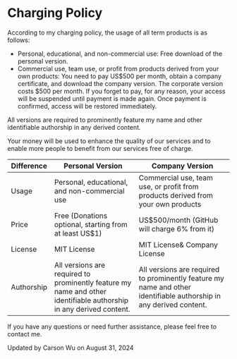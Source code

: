# Charging Policy

According to my charging policy, the usage of all term products is as follows:

- Personal, educational, and non-commercial use: Free download of the personal version.
- Commercial use, team use, or profit from products derived from your own products: You need to pay US$500 per month, obtain a company certificate, and download the company version. The corporate version costs $500 per month. If you forget to pay, for any reason, your access will be suspended until payment is made again. Once payment is confirmed, access will be restored immediately.

All versions are required to prominently feature my name and other identifiable authorship in any derived content.

Your money will be used to enhance the quality of our services and to enable more people to benefit from our services free of charge.

| Difference | Personal Version | Company Version |
| --- | --- | --- |
| Usage | Personal, educational, and non-commercial use | Commercial use, team use, or profit from products derived from your own products |
| Price | Free (Donations optional, starting from at least US$1) | US$500/month (GitHub will charge 6% from it) |
| License | MIT License| MIT License& Company License |
| Authorship | All versions are required to prominently feature my name and other identifiable authorship in any derived content. | All versions are required to prominently feature my name and other identifiable authorship in any derived content. |

If you have any questions or need further assistance, please feel free to contact me.

Updated by Carson Wu on August 31, 2024
